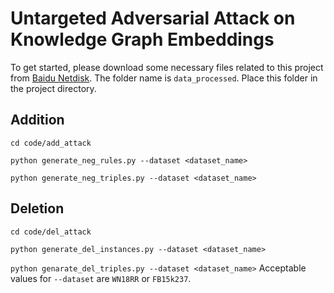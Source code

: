 # Untargeted Adversarial Attack on Knowledge Graph Embeddings
To get started, please download some necessary files related to this project from [Baidu Netdisk](https://pan.baidu.com/s/1E_bN8LJGRLwzPSGSUzpF1Q?pwd=kpqp). The folder name is `data_processed`. Place this folder in the project directory.
## Addition

`cd code/add_attack `

`python generate_neg_rules.py --dataset <dataset_name>`

`python generate_neg_triples.py --dataset <dataset_name>`

## Deletion

`cd code/del_attack `

`python generate_del_instances.py --dataset <dataset_name>`

`python genarate_del_triples.py --dataset <dataset_name>`
Acceptable values for `--dataset` are `WN18RR` or `FB15k237`.
